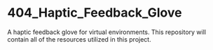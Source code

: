 # 404_Haptic_Feedback_Glove
A haptic feedback glove for virtual environments. This repository will contain all of the resources utilized in this project.
